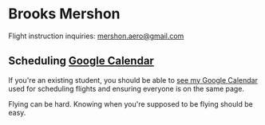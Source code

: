 # Brooks Mershon

Flight instruction inquiries: mershon.aero@gmail.com

## Scheduling [Google Calendar](https://calendar.google.com/calendar/b/3?cid=bWVyc2hvbi5hZXJvQGdtYWlsLmNvbQ)

If you're an existing student, you should be able to [see my Google Calendar](https://calendar.google.com/calendar/b/3?cid=bWVyc2hvbi5hZXJvQGdtYWlsLmNvbQ) used for scheduling flights and ensuring everyone is on the same page.

Flying can be hard. Knowing when you're supposed to be flying should be easy.
